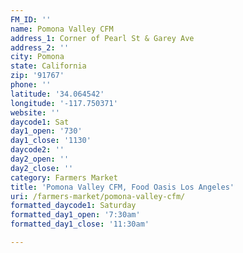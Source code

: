 ```yaml
---
FM_ID: ''
name: Pomona Valley CFM
address_1: Corner of Pearl St & Garey Ave
address_2: ''
city: Pomona
state: California
zip: '91767'
phone: ''
latitude: '34.064542'
longitude: '-117.750371'
website: ''
daycode1: Sat
day1_open: '730'
day1_close: '1130'
daycode2: ''
day2_open: ''
day2_close: ''
category: Farmers Market
title: 'Pomona Valley CFM, Food Oasis Los Angeles'
uri: /farmers-market/pomona-valley-cfm/
formatted_daycode1: Saturday
formatted_day1_open: '7:30am'
formatted_day1_close: '11:30am'

---
```

